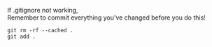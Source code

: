 If .gitignore not working,\
Remember to commit everything you've changed before you do this!
```
git rm -rf --cached .
git add .
```
